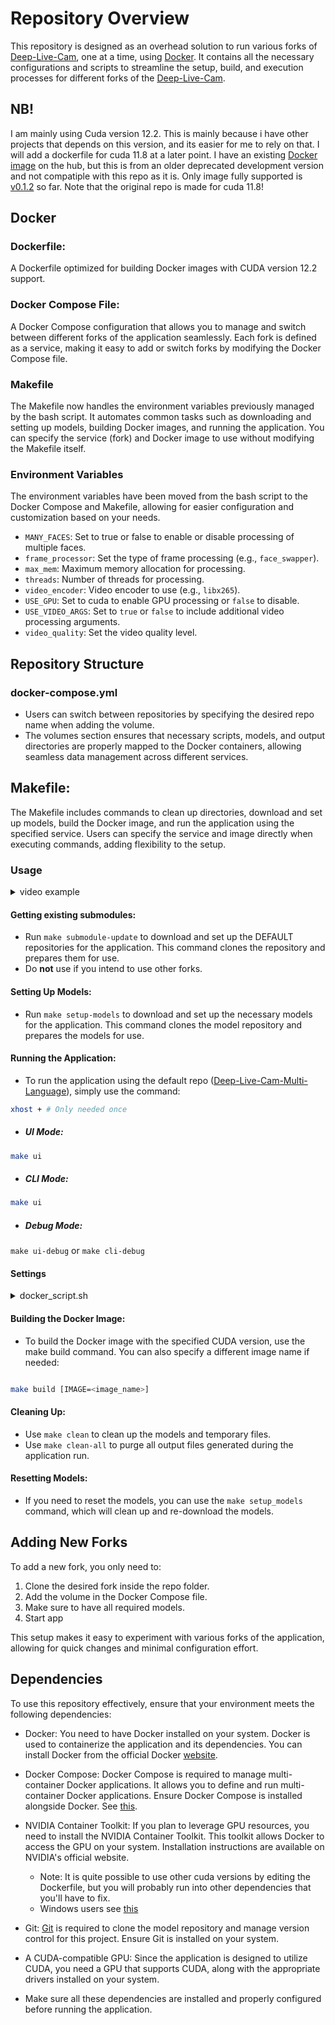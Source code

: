 # Repository Overview
This repository is designed as an overhead solution to run various forks of [Deep-Live-Cam](https://github.com/hacksider/Deep-Live-Cam), one at a time, using [Docker](https://www.docker.com/products/docker-hub/). It contains all the necessary configurations and scripts to streamline the setup, build, and execution processes for different forks of the [Deep-Live-Cam](https://github.com/hacksider/Deep-Live-Cam). 





## NB!
I am mainly using Cuda version 12.2. This is mainly because i have other projects that depends on this version, and its easier for me to rely on that. I will add a dockerfile for cuda 11.8 at a later point. I have an existing [Docker image](https://hub.docker.com/layers/avgradmin/deep-swap/v0.0.6-cuda11.8/images/sha256-322d6fb27b849d691aeb9a962abefb0f597c4463e307a4ab7a5f992d14c482d3?context=repo)
on the hub, but this is from an older deprecated development version and not compatiple with this repo as it is. Only image fully supported is [v0.1.2](https://hub.docker.com/layers/avgradmin/deep-swap/v0.1.2-cuda-12.2/images/sha256-17d70af9e9b3d18a3277b2e079248d1f033354ed6c773e89783863406a6533d8?context=repo) so far.
Note that the original repo is made for cuda 11.8!
## Docker
### Dockerfile: 
A Dockerfile optimized for building Docker images with CUDA version 12.2 support. 
### Docker Compose File: 
A Docker Compose configuration that allows you to manage and switch between different forks of the application seamlessly. Each fork is defined as a service, making it easy to add or switch forks by modifying the Docker Compose file.

### Makefile
The Makefile now handles the environment variables previously managed by the bash script. It automates common tasks such as downloading and setting up models, building Docker images, and running the application. You can specify the service (fork) and Docker image to use without modifying the Makefile itself.

### Environment Variables
The environment variables have been moved from the bash script to the Docker Compose and Makefile, allowing for easier configuration and customization based on your needs.
- `MANY_FACES`: Set to true or false to enable or disable processing of multiple faces.
- `frame_processor`: Set the type of frame processing (e.g., `face_swapper`).
- `max_mem`: Maximum memory allocation for processing.
- `threads`: Number of threads for processing.
- `video_encoder`: Video encoder to use (e.g., `libx265`).
- `USE_GPU`: Set to cuda to enable GPU processing or `false` to disable.
- `USE_VIDEO_ARGS`: Set to `true` or `false` to include additional video processing arguments.
- `video_quality`: Set the video quality level.

## Repository Structure
### docker-compose.yml
- Users can switch between repositories by specifying the desired repo name when adding the volume.
- The volumes section ensures that necessary scripts, models, and output directories are properly mapped to the Docker containers, allowing seamless data management across different services.
## Makefile: 
The Makefile includes commands to clean up directories, download and set up models, build the Docker image, and run the application using the specified service. Users can specify the service and image directly when executing commands, adding flexibility to the setup.

### Usage
<details>
  <summary>video example</summary>
  
https://github.com/user-attachments/assets/6975f688-08a1-4c33-9727-896e6d2c3c08

</details>

#### Getting existing submodules:
- Run `make submodule-update` to download and set up the DEFAULT repositories for the application. This command clones the repository and prepares them for use.
- Do **not** use if you intend to use other forks.
#### Setting Up Models:
- Run `make setup-models` to download and set up the necessary models for the application. This command clones the model repository and prepares the models for use.
#### Running the Application:

- To run the application using the default repo ([Deep-Live-Cam-Multi-Language](https://github.com/AVGRadmin/Deep-Live-Cam-Multi-Language)), simply use the command:
```bash
xhost + # Only needed once
```
- ##### UI Mode:
```bash
make ui
```
- ##### CLI Mode:
```bash
make ui
```
- ##### Debug Mode:
`make ui-debug` or `make cli-debug`
#### Settings
<details>
  <summary>docker_script.sh</summary>

#####   Outputs
These settings should be left as they are to ensure compatibility with future docker images. Possibly for changes in my own fork if you intend to use that.
```bash
### Output paths
root_output="output"
source_dir="${root_output}/source_files" 
target_dir="${root_output}/target_files"
output_dir="${root_output}/output_files"
enhanced_folder="${root_output}/enhanced_files"
```
#####   App settings
These are settings you probably wanna play around with and create the best ones for your usage. 
```bash
### Processor
MANY_FACES=false # true/false
frame_processor=face_swapper
## Performance
max_mem=6
threads=4
video_encoder=libx265
USE_GPU=false # Change to cuda or whatever you need to use. 'false' disables.
## Video
USE_VIDEO_ARGS=false # true/false
video_quality=0
```
</details>

#### Building the Docker Image:

- To build the Docker image with the specified CUDA version, use the make build command. You can also specify a different image name if needed:
```bash

make build [IMAGE=<image_name>]
```
#### Cleaning Up:
- Use `make clean` to clean up the models and temporary files.
- Use `make clean-all` to purge all output files generated during the application run.
#### Resetting Models:
- If you need to reset the models, you can use the `make setup_models` command, which will clean up and re-download the models.
## Adding New Forks
To add a new fork, you only need to:
1. Clone the desired fork inside the repo folder.
2. Add the volume in the Docker Compose file.
3. Make sure to have all required models.
4. Start app
   
This setup makes it easy to experiment with various forks of the application, allowing for quick changes and minimal configuration effort.

## Dependencies

To use this repository effectively, ensure that your environment meets the following dependencies:

- Docker: You need to have Docker installed on your system. Docker is used to containerize the application and its dependencies. You can install Docker from the official Docker [website](https://docs.docker.com/engine/install/).

- Docker Compose: Docker Compose is required to manage multi-container Docker applications. It allows you to define and run multi-container Docker applications. Ensure Docker Compose is installed alongside Docker. See [this](https://docs.docker.com/compose/install/).

- NVIDIA Container Toolkit: If you plan to leverage GPU resources, you need to install the NVIDIA Container Toolkit. This toolkit allows Docker to access the GPU on your system. Installation instructions are available on NVIDIA's official website.
    - Note: It is quite possible to use other cuda versions by editing the Dockerfile, but you will probably run into other dependencies that you'll have to fix.
    - Windows users see [this](https://docs.docker.com/desktop/gpu/)

- Git: [Git](https://git-scm.com/book/en/v2/Getting-Started-Installing-Git) is required to clone the model repository and manage version control for this project. Ensure Git is installed on your system.

- A CUDA-compatible GPU: Since the application is designed to utilize CUDA, you need a GPU that supports CUDA, along with the appropriate drivers installed on your system.

- Make sure all these dependencies are installed and properly configured before running the application.

